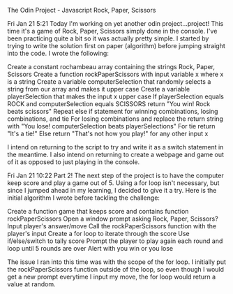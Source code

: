 The Odin Project - Javascript Rock, Paper, Scissors

Fri Jan 21 5:21
Today I'm working on yet another odin project...project! This time it's a game of Rock, Paper, Scissors simply done in the console. I've been practicing quite a bit so it was actually pretty simple. I started by trying to write the solution first on paper (algorithm) before jumping straight into the code. I wrote the following:

Create a constant rochambeau array containing the strings Rock, Paper, Scissors
Create a function rockPaperScissors with input variable x where x is a string
Create a variable computerSelection that randomly selects a string from our array and makes it upper case
Create a variable playerSelection that makes the input x upper case
If playerSelection equals ROCK and computerSelection equals SCISSORS return "You win! Rock beats scissors"
Repeat else if statement for winning combinations, losing combinations, and tie
For losing combinations and replace the return string with "You lose! computerSelection beats playerSelections"
For tie return "It's a tie!"
Else return "That's not how you play!" for any other input x

I intend on returning to the script to try and write it as a switch statement in the meantime. I also intend on returning to create a webpage and game out of it as opposed to just playing in the console. 

Fri Jan 21 10:22
Part 2! The next step of the project is to have the computer keep score and play a game out of 5. Using a for loop isn't necessary, but since I jumped ahead in my learning, I decided to give it a try. Here is the initial algorithm I wrote before tackling the challenge:

Create a function game that keeps score and contains function rockPaperScissors
Open a window prompt asking Rock, Paper, Scissors?
Input player's answer/move
Call the rockPaperScissors function with the player's input
Create a for loop to iterate through the score
Use if/else/switch to tally score
Prompt the player to play again each round and loop until 5 rounds are over
Alert with you win or you lose

The issue I ran into this time was with the scope of the for loop. I initially put the rockPaperScissors function outside of the loop, so even though I would get a new prompt everytime I input my move, the for loop would return a value at random. 